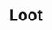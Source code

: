 ---
title: "Loot"
subtitle: ""
network: "Apple TV+"
airdates: ""
seasons: "1"
website: ""
wikipedia: ""
description: ""
rating: ""
recommended: ""
tags:
    - 
---